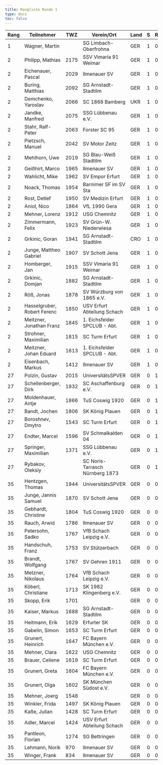 ```yaml
---
title: Rangliste Runde 1
type: docs
toc: false
---
```


| Rang | Teilnehmer                  | TWZ  | Verein/Ort                      | Land | S   | R   | V   | Punkte | Buchh | SoBerg |
| ---- | --------------------------- | ---- | ------------------------------- | ---- | --- | --- | --- | ------ | ----- | ------ |
| 1    | Wagner, Martin              |      | SG Limbach-Oberfrohna           | GER  | 1   | 0   | 0   | 1.0    | 1.0   | 1.00   |
| 2    | Philipp, Mathias            | 2175 | SSV Vimaria 91 Weimar           | GER  | 1   | 0   | 0   | 1.0    | 0.0   | 0.00   |
| 2    | Eichenauer, Pascal          | 2029 | Ilmenauer SV                    | GER  | 1   | 0   | 0   | 1.0    | 0.0   | 0.00   |
| 2    | Buring, Matthias            | 2092 | SG Arnstadt-Stadtilm            | GER  | 1   | 0   | 0   | 1.0    | 0.0   | 0.00   |
| 2    | Demchenko, Yaroslav         | 2066 | SC 1868 Bamberg                 | UKR  | 1   | 0   | 0   | 1.0    | 0.0   | 0.00   |
| 2    | Jandke, Manfred             | 2075 | SSG Lübbenau e.V.               | GER  | 1   | 0   | 0   | 1.0    | 0.0   | 0.00   |
| 2    | Stahr, Ralf-Peter           | 2063 | Forster SC 95                   | GER  | 1   | 0   | 0   | 1.0    | 0.0   | 0.00   |
| 2    | Pietzsch, Manuel            | 2042 | SV Motor Zeitz                  | GER  | 1   | 0   | 0   | 1.0    | 0.0   | 0.00   |
| 2    | Mehlhorn, Uwe               | 2019 | SG Blau-Weiß Stadtilm           | GER  | 1   | 0   | 0   | 1.0    | 0.0   | 0.00   |
| 2    | Geißhirt, Marco             | 1965 | Ilmenauer SV                    | GER  | 1   | 0   | 0   | 1.0    | 0.0   | 0.00   |
| 2    | Wahlicht, Mike              | 1962 | SV Empor Erfurt                 | GER  | 1   | 0   | 0   | 1.0    | 0.0   | 0.00   |
| 2    | Noack, Thomas               | 1954 | Barnimer SF im SV Sta           | GER  | 1   | 0   | 0   | 1.0    | 0.0   | 0.00   |
| 2    | Rost, Detlef                | 1950 | SV Medizin Erfurt               | GER  | 1   | 0   | 0   | 1.0    | 0.0   | 0.00   |
| 2    | Aniol, Nico                 | 1864 | VfL 1990 Gera                   | GER  | 1   | 0   | 0   | 1.0    | 0.0   | 0.00   |
| 2    | Mehner, Lorenz              | 1912 | USG Chemnitz                    | GER  | 1   | 0   | 0   | 1.0    | 0.0   | 0.00   |
| 2    | Zimmermann, Felix           | 1923 | SV Grün-W. Niederwiesa          | GER  | 1   | 0   | 0   | 1.0    | 0.0   | 0.00   |
| 2    | Grkinic, Goran              | 1941 | SG Arnstadt-Stadtilm            | CRO  | 1   | 0   | 0   | 1.0    | 0.0   | 0.00   |
| 2    | Junge, Mattheo Gabriel      | 1907 | SV Schott Jena                  | GER  | 1   | 0   | 0   | 1.0    | 0.0   | 0.00   |
| 2    | Homberger, Jan              | 1915 | SSV Vimaria 91 Weimar           | GER  | 1   | 0   | 0   | 1.0    | 0.0   | 0.00   |
| 2    | Grkinic, Domjan             | 1882 | SG Arnstadt-Stadtilm            | GER  | 1   | 0   | 0   | 1.0    | 0.0   | 0.00   |
| 2    | Röß, Jonas                  | 1878 | SV Würzburg von 1865 e.V.       | GER  | 1   | 0   | 0   | 1.0    | 0.0   | 0.00   |
| 2    | Hasselgruber, Robert Ferenc | 1850 | USV Erfurt Abteilung Schach     | GER  | 1   | 0   | 0   | 1.0    | 0.0   | 0.00   |
| 2    | Meitzner, Jonathan Franz    | 1845 | 1. Eichsfelder SPCLUB - Abt.    | GER  | 1   | 0   | 0   | 1.0    | 0.0   | 0.00   |
| 2    | Strohner, Maximilian        | 1815 | SC Turm Erfurt                  | GER  | 1   | 0   | 0   | 1.0    | 0.0   | 0.00   |
| 2    | Meitzner, Johan Eduard      | 1613 | 1. Eichsfelder SPCLUB - Abt.    | GER  | 1   | 0   | 0   | 1.0    | 0.0   | 0.00   |
| 2    | Eisenbach, Markus           | 1412 | Ilmenauer SV                    | GER  | 1   | 0   | 0   | 1.0    | 0.0   | 0.00   |
| 27   | Polzin, Gustav              | 2015 | UniversitätsSPVER               | GER  | 0   | 1   | 0   | 0.5    | 0.5   | 0.25   |
| 27   | Schellenberger, Dirk        | 1932 | SC Aschaffenburg e.V.           | GER  | 0   | 1   | 0   | 0.5    | 0.5   | 0.25   |
| 27   | Moldenhauer, Antje          | 1866 | TuS Coswig 1920                 | GER  | 0   | 1   | 0   | 0.5    | 0.5   | 0.25   |
| 27   | Bandt, Jochen               | 1806 | SK König Plauen                 | GER  | 0   | 1   | 0   | 0.5    | 0.5   | 0.25   |
| 27   | Boroshnev, Dmytro           | 1543 | SC Turm Erfurt                  | GER  | 0   | 1   | 0   | 0.5    | 0.5   | 0.25   |
| 27   | Endter, Marcel              | 1596 | SV Schmalkalden 04              | GER  | 0   | 1   | 0   | 0.5    | 0.5   | 0.25   |
| 27   | Springer, Maximilian        | 1371 | SSG Lübbenau e.V.               | GER  | 0   | 1   | 0   | 0.5    | 0.5   | 0.25   |
| 27   | Rybakov, Oleksiy            |      | SC Noris-Tarrasch Nürnberg 1873 | GER  | 0   | 1   | 0   | 0.5    | 0.5   | 0.25   |
| 35   | Hentzgen, Thomas            | 1944 | UniversitätsSPVER               | GER  | 0   | 0   | 1   | 0.0    | 1.0   | 0.00   |
| 35   | Junge, Jannis Samuel        | 1870 | SV Schott Jena                  | GER  | 0   | 0   | 1   | 0.0    | 1.0   | 0.00   |
| 35   | Gebhardt, Christine         | 1804 | TuS Coswig 1920                 | GER  | 0   | 0   | 1   | 0.0    | 1.0   | 0.00   |
| 35   | Rauch, Arwid                | 1786 | Ilmenauer SV                    | GER  | 0   | 0   | 1   | 0.0    | 1.0   | 0.00   |
| 35   | Petersohn, Sadko            | 1767 | VfB Schach Leipzig e.V.         | GER  | 0   | 0   | 1   | 0.0    | 1.0   | 0.00   |
| 35   | Handschuh, Franz            | 1753 | SV Stützerbach                  | GER  | 0   | 0   | 1   | 0.0    | 1.0   | 0.00   |
| 35   | Brandt, Wolfgang            | 1767 | SV Gehren 1911                  | GER  | 0   | 0   | 1   | 0.0    | 1.0   | 0.00   |
| 35   | Metzner, Nikolaus           | 1764 | VfB Schach Leipzig e.V.         | GER  | 0   | 0   | 1   | 0.0    | 1.0   | 0.00   |
| 35   | Köberl, Christiane          | 1713 | SK 1982 Klingenberg e.V.        | GER  | 0   | 0   | 1   | 0.0    | 1.0   | 0.00   |
| 35   | Skopp, Erik                 | 1701 |                                 | GER  | 0   | 0   | 1   | 0.0    | 1.0   | 0.00   |
| 35   | Kaiser, Markus              | 1688 | SG Arnstadt-Stadtilm            | GER  | 0   | 0   | 1   | 0.0    | 1.0   | 0.00   |
| 35   | Heitmann, Erik              | 1629 | Erfurter SK                     | GER  | 0   | 0   | 1   | 0.0    | 1.0   | 0.00   |
| 35   | Gabelin, Simon              | 1653 | SC Turm Erfurt                  | GER  | 0   | 0   | 1   | 0.0    | 1.0   | 0.00   |
| 35   | Grunert, Heinrich           | 1647 | FC Bayern München e.V.          | GER  | 0   | 0   | 1   | 0.0    | 1.0   | 0.00   |
| 35   | Mehner, Clara               | 1622 | USG Chemnitz                    | GER  | 0   | 0   | 1   | 0.0    | 1.0   | 0.00   |
| 35   | Brauer, Celiene             | 1619 | SC Turm Erfurt                  | GER  | 0   | 0   | 1   | 0.0    | 1.0   | 0.00   |
| 35   | Grunert, Greta              | 1604 | FC Bayern München e.V.          | GER  | 0   | 0   | 1   | 0.0    | 1.0   | 0.00   |
| 35   | Grunert, Olga               | 1602 | SK München Südost e.V.          | GER  | 0   | 0   | 1   | 0.0    | 1.0   | 0.00   |
| 35   | Mehner, Joerg               | 1548 |                                 | GER  | 0   | 0   | 1   | 0.0    | 1.0   | 0.00   |
| 35   | Winkler, Frida              | 1497 | SK König Plauen                 | GER  | 0   | 0   | 1   | 0.0    | 1.0   | 0.00   |
| 35   | Kaße, Julian                | 1428 | SC Turm Erfurt                  | GER  | 0   | 0   | 1   | 0.0    | 1.0   | 0.00   |
| 35   | Adler, Marcel               | 1424 | USV Erfurt Abteilung Schach     | GER  | 0   | 0   | 1   | 0.0    | 1.0   | 0.00   |
| 35   | Pantleon, Florian           | 1274 | SG Bettringen                   | GER  | 0   | 0   | 1   | 0.0    | 1.0   | 0.00   |
| 35   | Lehmann, Norik              | 970  | Ilmenauer SV                    | GER  | 0   | 0   | 1   | 0.0    | 1.0   | 0.00   |
| 35   | Winger, Frank               | 834  | Ilmenauer SV                    | GER  | 0   | 0   | 1   | 0.0    | 1.0   | 0.00   |
